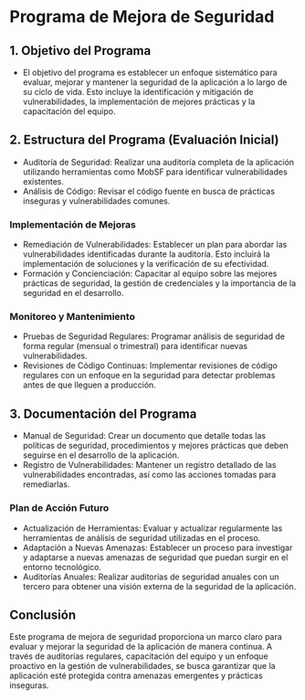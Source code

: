 # Programa de Mejora de Seguridad
  
## 1. Objetivo del Programa
- El objetivo del programa es establecer un enfoque sistemático para evaluar, mejorar y mantener la seguridad de la aplicación a lo largo de su ciclo de vida. Esto incluye la identificación y mitigación de vulnerabilidades, la implementación de mejores prácticas y la capacitación del equipo.
 
## 2. Estructura del Programa (Evaluación Inicial)
- Auditoría de Seguridad: Realizar una auditoría completa de la aplicación utilizando herramientas como MobSF para identificar vulnerabilidades existentes.
- Análisis de Código: Revisar el código fuente en busca de prácticas inseguras y vulnerabilidades comunes.
  
 ### Implementación de Mejoras
- Remediación de Vulnerabilidades: Establecer un plan para abordar las vulnerabilidades identificadas durante la auditoría. Esto incluirá la implementación de soluciones y la verificación de su efectividad.
- Formación y Concienciación: Capacitar al equipo sobre las mejores prácticas de seguridad, la gestión de credenciales y la importancia de la seguridad en el desarrollo.
 
 ### Monitoreo y Mantenimiento
- Pruebas de Seguridad Regulares: Programar análisis de seguridad de forma regular (mensual o trimestral) para identificar nuevas vulnerabilidades.
- Revisiones de Código Continuas: Implementar revisiones de código regulares con un enfoque en la seguridad para detectar problemas antes de que lleguen a producción.
 
## 3. Documentación del Programa
- Manual de Seguridad: Crear un documento que detalle todas las políticas de seguridad, procedimientos y mejores prácticas que deben seguirse en el desarrollo de la aplicación.
- Registro de Vulnerabilidades: Mantener un registro detallado de las vulnerabilidades encontradas, así como las acciones tomadas para remediarlas.
 
 ### Plan de Acción Futuro
- Actualización de Herramientas: Evaluar y actualizar regularmente las herramientas de análisis de seguridad utilizadas en el proceso.
- Adaptación a Nuevas Amenazas: Establecer un proceso para investigar y adaptarse a nuevas amenazas de seguridad que puedan surgir en el entorno tecnológico.
- Auditorías Anuales: Realizar auditorías de seguridad anuales con un tercero para obtener una visión externa de la seguridad de la aplicación.

## Conclusión
  Este programa de mejora de seguridad proporciona un marco claro para evaluar y mejorar la seguridad de la aplicación de manera continua. A través de auditorías regulares, capacitación del equipo y un enfoque proactivo en la gestión de vulnerabilidades, se busca garantizar que la aplicación esté protegida contra amenazas emergentes y prácticas inseguras.
